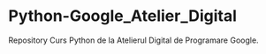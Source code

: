 # Python-Google_Atelier_Digital
Repository Curs Python de la Atelierul Digital de Programare Google.
